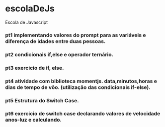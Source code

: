 # escolaDeJs
Escola de Javascript 
 
### pt1 implementando valores do prompt para as variáveis e diferença de idades entre duas pessoas.
### pt2 condicionais if,else e operador ternário.
### pt3 exercicio de if, else.
### pt4 atividade com biblioteca momentjs. data,minutos,horas e dias de tempo de vôo. (utilização das condicionais if-else).
### pt5 Estrutura do Switch Case.
### pt6 exercicio de switch case declarando valores de velocidade anos-luz e calculando.